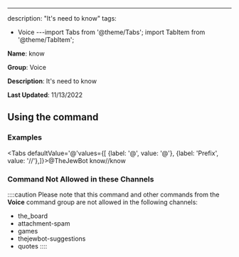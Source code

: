 ---
description: "It's need to know"
tags:
  - Voice
---import Tabs from '@theme/Tabs';
import TabItem from '@theme/TabItem';

**Name**: know

**Group**: Voice

**Description**: It's need to know

**Last Updated**: 11/13/2022

## Using the command

### Examples
<Tabs defaultValue='@'values={[ {label: '@', value: '@'}, {label: 'Prefix', value: '//'},]}><TabItem value='@'>@TheJewBot know</TabItem><TabItem value='//'>//know</TabItem></Tabs>

### Command Not Allowed in these Channels
::::caution Please note that this command and other commands from the **Voice** command group are not allowed in the following channels:
- the_board
- attachment-spam
- games
- thejewbot-suggestions
- quotes
::::
